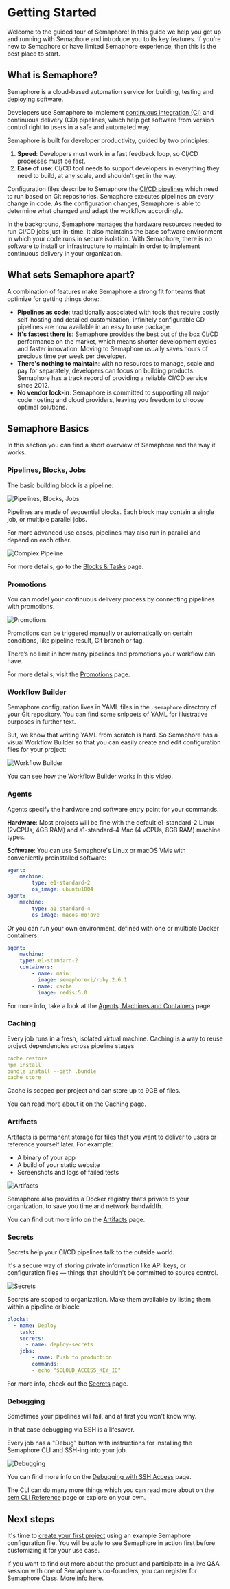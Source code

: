 # Getting Started

Welcome to the guided tour of Semaphore! In this guide we help you get up and
running with Semaphore and introduce you to its key features. If you're new
to Semaphore or have limited Semaphore experience, then this is the best place
to start.

## What is Semaphore?

Semaphore is a cloud-based automation service for building, testing and
deploying software.

Developers use Semaphore to implement
[continuous integration (CI)](https://semaphoreci.com/continuous-integration) and
continuous delivery (CD) pipelines, which help get software from version
control right to users in a safe and automated way.

Semaphore is built for developer productivity, guided by two principles:

1. **Speed**: Developers must work in a fast feedback loop,
so CI/CD processes must be fast.
2. **Ease of use**: CI/CD tool needs to support developers in everything they
need to build, at any scale, and shouldn't get in the way.

Configuration files describe to Semaphore the
[CI/CD pipelines](https://semaphoreci.com/blog/cicd-pipeline) which need to run
based on Git repositories. Semaphore executes pipelines on every change in
code. As the configuration changes, Semaphore is able to determine what changed
and adapt the workflow accordingly.

In the background, Semaphore manages the hardware resources needed to run
CI/CD jobs just-in-time. It also maintains the base software environment in
which your code runs in secure isolation. With Semaphore, there is no software
to install or infrastructure to maintain in order to implement continuous
delivery in your organization.

## What sets Semaphore apart?

A combination of features make Semaphore a strong fit for teams that optimize
for getting things done:

- **Pipelines as code**: traditionally associated with tools that require
costly self-hosting and detailed customization, infinitely configurable CD
pipelines are now available in an easy to use package.
- **It's fastest there is**: Semaphore provides the best out of the box CI/CD
performance on the market, which means shorter development cycles and faster
innovation. Moving to Semaphore usually saves hours of precious time per week
per developer.
- **There's nothing to maintain**: with no resources to manage, scale and pay
for separately, developers can focus on building products. Semaphore has a
track record of providing a reliable CI/CD service since 2012.
- **No vendor lock-in**: Semaphore is committed to supporting all major code
hosting and cloud providers, leaving you freedom to choose optimal solutions.

## Semaphore Basics

In this section you can find a short overview of Semaphore and the way it works. 

### Pipelines, Blocks, Jobs

The basic building block is a pipeline:

![Pipelines, Blocks, Jobs](https://storage.googleapis.com/semaphore-public-assets/public/pipelines-blocks-jobs.png)

Pipelines are made of sequential blocks. Each block may contain a single job,
or multiple parallel jobs.

For more advanced use cases, pipelines may also run in parallel and depend on 
each other.

![Complex Pipeline](https://storage.googleapis.com/semaphore-public-assets/public/complex-pipeline.png)

For more details, go to the [Blocks & Tasks](https://docs.semaphoreci.com/guided-tour/concepts/#blocks-tasks) page. 

### Promotions

You can model your continuous delivery process by connecting pipelines with 
promotions.

![Promotions](https://storage.googleapis.com/semaphore-public-assets/public/promotions.png)

Promotions can be triggered manually or automatically on certain conditions, 
like pipeline result, Git branch or tag.

There’s no limit in how many pipelines and promotions your workflow can have.

For more details, visit the [Promotions](https://docs.semaphoreci.com/guided-tour/concepts/#promotions) page.

### Workflow Builder

Semaphore configuration lives in YAML files in the `.semaphore` directory of 
your Git repository. You can find some snippets of YAML for illustrative 
purposes in further text. 

But, we know that writing YAML from scratch is hard. So Semaphore has a visual 
Workflow Builder so that you can easily create and edit configuration files for 
your project:

![Workflow Builder](https://storage.googleapis.com/semaphore-public-assets/public/workflow-builder.png)

You can see how the Workflow Builder works in [this video](https://www.youtube.com/watch?v=5u3NDj0xBm0&feature=emb_title).

### Agents

Agents specify the hardware and software entry point for your commands.

**Hardware**: Most projects will be fine with the default e1-standard-2 Linux 
(2vCPUs, 4GB RAM) and a1-standard-4 Mac (4 vCPUs, 8GB RAM) machine types.

**Software**: You can use Semaphore's Linux or macOS VMs with conveniently preinstalled 
software:

``` yaml
agent:
    machine:
        type: e1-standard-2
        os_image: ubuntu1804
agent:
    machine:
        type: a1-standard-4
        os_image: macos-mojave
```

Or you can run your own environment, defined with one or multiple Docker 
containers:

``` yaml
agent:
    machine:
    type: e1-standard-2
    containers:
        - name: main
          image: semaphoreci/ruby:2.6.1
        - name: cache
          image: redis:5.0
```

For more info, take a look at the [Agents, Machines and Containers](https://docs.semaphoreci.com/guided-tour/concepts/#agents-machines-and-containers) page.

### Caching

Every job runs in a fresh, isolated virtual machine. Caching is a way to reuse 
project dependencies across pipeline stages

``` yaml
cache restore
npm install
bundle install --path .bundle
cache store
```

Cache is scoped per project and can store up to 9GB of files.

You can read more about it on the [Caching](https://docs.semaphoreci.com/essentials/caching-dependencies-and-directories/) page.

### Artifacts

Artifacts is permanent storage for files that you want to deliver to users or 
reference yourself later. For example:

- A binary of your app
- A build of your static website
- Screenshots and logs of failed tests

![Artifacts](https://storage.googleapis.com/semaphore-public-assets/public/artifacts.png)

Semaphore also provides a Docker registry that’s private to your organization, 
to save you time and network bandwidth.

You can find out more info on the [Artifacts](https://docs.semaphoreci.com/essentials/artifacts/) page.

### Secrets

Secrets help your CI/CD pipelines talk to the outside world.

It's a secure way of storing private information like API keys, or configuration 
files — things that shouldn't be committed to source control.

![Secrets](https://storage.googleapis.com/semaphore-public-assets/public/secrets.png)

Secrets are scoped to organization. Make them available by listing them within 
a pipeline or block:

``` yaml
blocks:
  - name: Deploy
    task:
    secrets:
      - name: deploy-secrets
    jobs:
        - name: Push to production
        commands:
        - echo "$CLOUD_ACCESS_KEY_ID"
```

For more info, check out the [Secrets](https://docs.semaphoreci.com/guided-tour/concepts/#secrets) page.

### Debugging

Sometimes your pipelines will fail, and at first you won't know why.

In that case debugging via SSH is a lifesaver.

Every job has a "Debug" button with instructions for installing the Semaphore CLI 
and SSH-ing into your job.

![Debugging](https://storage.googleapis.com/semaphore-public-assets/public/debug.png)

You can find more info on the [Debugging with SSH Access](https://docs.semaphoreci.com/essentials/debugging-with-ssh-access/) page.

The CLI can do many more things which you can read more about on the [sem CLI Reference](https://docs.semaphoreci.com/reference/sem-command-line-tool/) 
page or explore on your own.

## Next steps

It's time to [create your first project][next] using an example Semaphore
configuration file. You will be able to see Semaphore in action first before
customizing it for your use case.

[next]: https://docs.semaphoreci.com/article/63-your-first-project

If you want to find out more about the product and participate in a live Q&A
session with one of Semaphore's co-founders, you can register for 
Semaphore Class. [More info here](https://semaphoreci.com/learn/class).
